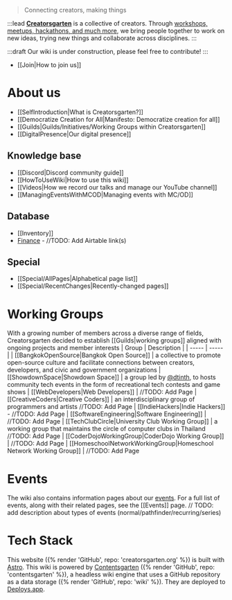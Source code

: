 > Connecting creators, making things

:::lead
**[Creatorsgarten](https://creatorsgarten.org/)** is a collective of creators. Through [workshops, meetups, hackathons, and much more](https://creatorsgarten.org/events/), we bring people together to work on new ideas, trying new things and collaborate across disciplines.
:::

:::draft
Our wiki is under construction, please feel free to contribute!
:::

- [[Join|How to join us]]

# About us

- [[SelfIntroduction|What is Creatorsgarten?]]
- [[Democratize Creation for All|Manifesto: Democratize creation for all]]
- [[Guilds|Guilds/Initiatives/Working Groups within Creatorsgarten]]
- [[DigitalPresence|Our digital presence]]

## Knowledge base
- [[Discord|Discord community guide]]
- [[HowToUseWiki|How to use this wiki]]
- [[Videos|How we record our talks and manage our YouTube channel]]
- [[ManagingEventsWithMCOD|Managing events with MC/OD]]

## Database
- [[Inventory]]
- [Finance]() - //TODO: Add Airtable link(s)

## Special
- [[Special/AllPages|Alphabetical page list]]
- [[Special/RecentChanges|Recently-changed pages]]

# Working Groups

With a growing number of members across a diverse range of fields, Creatorsgarten decided to establish [[Guilds|working groups]] aligned with ongoing projects and member interests
| Group | Description |
| ----- | ----- |
| [[BangkokOpenSource|Bangkok Open Source]] | a collective to promote open-source culture and facilitate connections between creators, developers, and civic and government organizations
| [[ShowdownSpace|Showdown Space]] | a group led by [@dtinth](https://github.com/dtinth), to hosts community tech events in the form of recreational tech contests and game shows
| [[WebDevelopers|Web Developers]] | //TODO: Add Page
| [[CreativeCoders|Creative Coders]] | an interdisciplinary group of programmers and artists  //TODO: Add Page
| [[IndieHackers|Indie Hackers]] - //TODO: Add Page
| [[SoftwareEngineering|Software Engineering]] | //TODO: Add Page
| [[TechClubCircle|University Club Working Group]] | a working group that maintains the circle of computer clubs in Thailand //TODO: Add Page
| [[CoderDojoWorkingGroup|CoderDojo Working Group]] | //TODO: Add Page
| [[HomeschoolNetworkWorkingGroup|Homeschool Network Working Group]] | //TODO: Add Page

# Events

The wiki also contains information pages about our [events](/events/).
For a full list of events, along with their related pages, see the [[Events]] page.
// TODO: add description about types of events (normal/pathfinder/recurring/series)

# Tech Stack

This website ({% render 'GitHub', repo: 'creatorsgarten.org' %}) is built with [Astro](https://astro.build/).
This wiki is powered by [Contentsgarten](https://contentsgarten.netlify.app/wiki/MainPage) ({% render 'GitHub', repo: 'contentsgarten' %}), a headless wiki engine that uses a GitHub repository as a data storage ({% render 'GitHub', repo: 'wiki' %}).
They are deployed to [Deploys.app](https://www.deploys.app/).